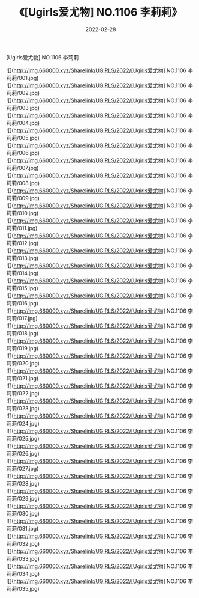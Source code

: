 ﻿---
layout: post
title:  《[Ugirls爱尤物] NO.1106 李莉莉》
date:   2022-02-28
img: http://img.660000.xyz/Sharelink/UGIRLS/2022/[Ugirls爱尤物] NO.1106 李莉莉/000.jpg
categories: [美女, 清纯, 唯美]
---

[Ugirls爱尤物] NO.1106 李莉莉

 ![](http://img.660000.xyz/Sharelink/UGIRLS/2022/[Ugirls爱尤物] NO.1106 李莉莉/001.jpg) <br>![](http://img.660000.xyz/Sharelink/UGIRLS/2022/[Ugirls爱尤物] NO.1106 李莉莉/002.jpg) <br>![](http://img.660000.xyz/Sharelink/UGIRLS/2022/[Ugirls爱尤物] NO.1106 李莉莉/003.jpg) <br>![](http://img.660000.xyz/Sharelink/UGIRLS/2022/[Ugirls爱尤物] NO.1106 李莉莉/004.jpg) <br>![](http://img.660000.xyz/Sharelink/UGIRLS/2022/[Ugirls爱尤物] NO.1106 李莉莉/005.jpg) <br>![](http://img.660000.xyz/Sharelink/UGIRLS/2022/[Ugirls爱尤物] NO.1106 李莉莉/006.jpg) <br>![](http://img.660000.xyz/Sharelink/UGIRLS/2022/[Ugirls爱尤物] NO.1106 李莉莉/007.jpg) <br>![](http://img.660000.xyz/Sharelink/UGIRLS/2022/[Ugirls爱尤物] NO.1106 李莉莉/008.jpg) <br>![](http://img.660000.xyz/Sharelink/UGIRLS/2022/[Ugirls爱尤物] NO.1106 李莉莉/009.jpg) <br>![](http://img.660000.xyz/Sharelink/UGIRLS/2022/[Ugirls爱尤物] NO.1106 李莉莉/010.jpg) <br>![](http://img.660000.xyz/Sharelink/UGIRLS/2022/[Ugirls爱尤物] NO.1106 李莉莉/011.jpg) <br>![](http://img.660000.xyz/Sharelink/UGIRLS/2022/[Ugirls爱尤物] NO.1106 李莉莉/012.jpg) <br>![](http://img.660000.xyz/Sharelink/UGIRLS/2022/[Ugirls爱尤物] NO.1106 李莉莉/013.jpg) <br>![](http://img.660000.xyz/Sharelink/UGIRLS/2022/[Ugirls爱尤物] NO.1106 李莉莉/014.jpg) <br>![](http://img.660000.xyz/Sharelink/UGIRLS/2022/[Ugirls爱尤物] NO.1106 李莉莉/015.jpg) <br>![](http://img.660000.xyz/Sharelink/UGIRLS/2022/[Ugirls爱尤物] NO.1106 李莉莉/016.jpg) <br>![](http://img.660000.xyz/Sharelink/UGIRLS/2022/[Ugirls爱尤物] NO.1106 李莉莉/017.jpg) <br>![](http://img.660000.xyz/Sharelink/UGIRLS/2022/[Ugirls爱尤物] NO.1106 李莉莉/018.jpg) <br>![](http://img.660000.xyz/Sharelink/UGIRLS/2022/[Ugirls爱尤物] NO.1106 李莉莉/019.jpg) <br>![](http://img.660000.xyz/Sharelink/UGIRLS/2022/[Ugirls爱尤物] NO.1106 李莉莉/020.jpg) <br>![](http://img.660000.xyz/Sharelink/UGIRLS/2022/[Ugirls爱尤物] NO.1106 李莉莉/021.jpg) <br>![](http://img.660000.xyz/Sharelink/UGIRLS/2022/[Ugirls爱尤物] NO.1106 李莉莉/022.jpg) <br>![](http://img.660000.xyz/Sharelink/UGIRLS/2022/[Ugirls爱尤物] NO.1106 李莉莉/023.jpg) <br>![](http://img.660000.xyz/Sharelink/UGIRLS/2022/[Ugirls爱尤物] NO.1106 李莉莉/024.jpg) <br>![](http://img.660000.xyz/Sharelink/UGIRLS/2022/[Ugirls爱尤物] NO.1106 李莉莉/025.jpg) <br>![](http://img.660000.xyz/Sharelink/UGIRLS/2022/[Ugirls爱尤物] NO.1106 李莉莉/026.jpg) <br>![](http://img.660000.xyz/Sharelink/UGIRLS/2022/[Ugirls爱尤物] NO.1106 李莉莉/027.jpg) <br>![](http://img.660000.xyz/Sharelink/UGIRLS/2022/[Ugirls爱尤物] NO.1106 李莉莉/028.jpg) <br>![](http://img.660000.xyz/Sharelink/UGIRLS/2022/[Ugirls爱尤物] NO.1106 李莉莉/029.jpg) <br>![](http://img.660000.xyz/Sharelink/UGIRLS/2022/[Ugirls爱尤物] NO.1106 李莉莉/030.jpg) <br>![](http://img.660000.xyz/Sharelink/UGIRLS/2022/[Ugirls爱尤物] NO.1106 李莉莉/031.jpg) <br>![](http://img.660000.xyz/Sharelink/UGIRLS/2022/[Ugirls爱尤物] NO.1106 李莉莉/032.jpg) <br>![](http://img.660000.xyz/Sharelink/UGIRLS/2022/[Ugirls爱尤物] NO.1106 李莉莉/033.jpg) <br>![](http://img.660000.xyz/Sharelink/UGIRLS/2022/[Ugirls爱尤物] NO.1106 李莉莉/034.jpg) <br>![](http://img.660000.xyz/Sharelink/UGIRLS/2022/[Ugirls爱尤物] NO.1106 李莉莉/035.jpg) <br>
